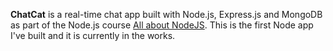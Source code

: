 <strong>ChatCat</strong> is a real-time chat app built with Node.js, Express.js and MongoDB as part of the Node.js course <a href="https://www.udemy.com/all-about-nodejs/learn/v4/content">All about NodeJS</a>. This is the first Node app I've built and it is currently in the works.
